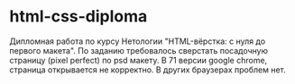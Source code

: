 # html-css-diploma
Дипломная работа по курсу Нетологии  "HTML-вёрстка: с нуля до первого макета".
По заданию требовалось сверстать посадочную страницу (pixel perfect) по psd макету.
В 71 версии google chrome, страница открывается не корректно. 
В других браузерах проблем нет.

